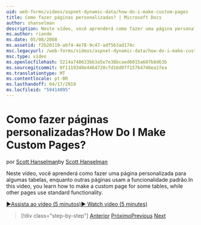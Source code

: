 ```yaml
---
uid: web-forms/videos/aspnet-dynamic-data/how-do-i-make-custom-pages
title: Como fazer páginas personalizadas? | Microsoft Docs
author: shanselman
description: Neste vídeo, você aprenderá como fazer uma página personalizada para algumas tabelas, enquanto outras páginas usam a funcionalidade padrão.
ms.author: riande
ms.date: 05/08/2008
ms.assetid: f2b20119-abf4-4e78-9c47-adf563ad174c
msc.legacyurl: /web-forms/videos/aspnet-dynamic-data/how-do-i-make-custom-pages
msc.type: video
ms.openlocfilehash: 5214a748633bb3a5e7e38bcaed6015a607b8d63b
ms.sourcegitcommit: 0f1119340e4464720cfd16d0ff15764746ea1fea
ms.translationtype: MT
ms.contentlocale: pt-BR
ms.lasthandoff: 04/17/2019
ms.locfileid: "59414095"
---
```

# <a name="how-do-i-make-custom-pages"></a><span data-ttu-id="164c6-104">Como fazer páginas personalizadas?</span><span class="sxs-lookup"><span data-stu-id="164c6-104">How Do I Make Custom Pages?</span></span>

<span data-ttu-id="164c6-105">por [Scott Hanselman](https://github.com/shanselman)</span><span class="sxs-lookup"><span data-stu-id="164c6-105">by [Scott Hanselman](https://github.com/shanselman)</span></span>

<span data-ttu-id="164c6-106">Neste vídeo, você aprenderá como fazer uma página personalizada para algumas tabelas, enquanto outras páginas usam a funcionalidade padrão.</span><span class="sxs-lookup"><span data-stu-id="164c6-106">In this video, you learn how to make a custom page for some tables, while other pages use standard functionality.</span></span>

[<span data-ttu-id="164c6-107">&#9654;Assista ao vídeo (5 minutos)</span><span class="sxs-lookup"><span data-stu-id="164c6-107">&#9654; Watch video (5 minutes)</span></span>](https://channel9.msdn.com/Blogs/ASP-NET-Site-Videos/how-do-i-make-custom-pages)

> [!div class="step-by-step"]
> <span data-ttu-id="164c6-108">[Anterior](how-do-i-handle-business-logic-exceptions.md)
> [Próximo](how-do-i-display-unknown-datatypes.md)</span><span class="sxs-lookup"><span data-stu-id="164c6-108">[Previous](how-do-i-handle-business-logic-exceptions.md)
[Next](how-do-i-display-unknown-datatypes.md)</span></span>
